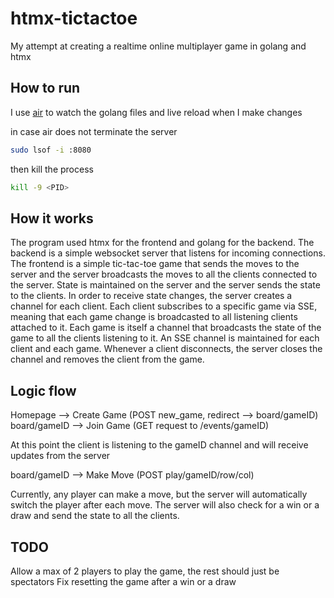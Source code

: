 # htmx-tictactoe

My attempt at creating a realtime online multiplayer game in golang and htmx

## How to run

I use [air](https://github.com/cosmtrek/air) to watch the golang files and live reload when I make changes


in case air does not terminate the server

```bash
sudo lsof -i :8080
```

then kill the process

```bash
kill -9 <PID>
```

## How it works

The program used htmx for the frontend and golang for the backend. The backend is a simple websocket server that listens for incoming connections. The frontend is a simple tic-tac-toe game that sends the moves to the server and the server broadcasts the moves to all the clients connected to the server.
State is maintained on the server and the server sends the state to the clients.
In order to receive state changes, the server creates a channel for each client. Each client subscribes to a specific game via SSE, meaning that each game change is broadcasted to all listening clients attached to it.
Each game is itself a channel that broadcasts the state of the game to all the clients listening to it.
An SSE channel is maintained for each client and each game. Whenever a client disconnects, the server closes the channel and removes the client from the game.

## Logic flow

Homepage --> Create Game (POST new_game, redirect --> board/gameID)
board/gameID --> Join Game (GET request to /events/gameID)  

At this point the client is listening to the gameID channel and will receive updates from the server

board/gameID --> Make Move (POST play/gameID/row/col)

Currently, any player can make a move, but the server will automatically switch the player after each move. The server will also check for a win or a draw and send the state to all the clients.

## TODO
Allow a max of 2 players to play the game, the rest should just be spectators
Fix resetting the game after a win or a draw
